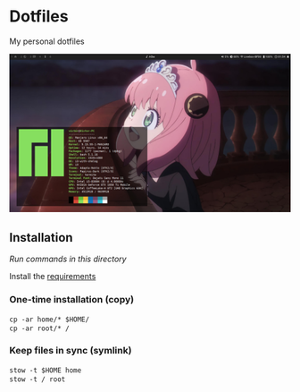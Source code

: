 # Dotfiles

My personal dotfiles

![](.docs/screenshot.jpg)

## Installation

*Run commands in this directory*

Install the [requirements](REQUIREMENTS.md)

### One-time installation (copy)

```
cp -ar home/* $HOME/
cp -ar root/* /
```

### Keep files in sync (symlink)

```
stow -t $HOME home
stow -t / root
```
